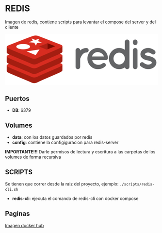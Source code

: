 
# REDIS

Imagen de redis, contiene scripts para levantar el compose del server y del cliente

![alt text](img/redis.png)


## Puertos

* **DB**: 6379


## Volumes

* **data**: con los datos guardados por redis
* **config**: contiene la configiguracion para redis-server

**IMPORTANTE!!!**
Darle permisos de lectura y escritura a las carpetas de los volumes de forma recursiva


## SCRIPTS

Se tienen que correr desde la raiz del proyecto, ejemplo:
`./scripts/redis-cli.sh`

* **redis-cli**: ejecuta el comando de redis-cli con docker compose  


## Paginas

[Imagen docker hub](https://hub.docker.com/_/redis)

